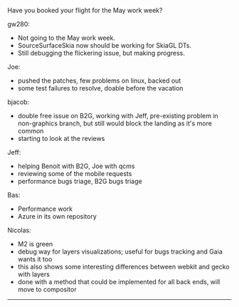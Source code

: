 Have you booked your flight for the May work week?




gw280:
* Not going to the May work week.
* SourceSurfaceSkia now should be working for SkiaGL DTs.
* Still debugging the flickering issue, but making progress.





Joe:
* pushed the patches, few problems on linux, backed out
* some test failures to resolve, doable before the vacation

bjacob:
* double free issue on B2G, working with Jeff, pre-existing problem in non-graphics branch, but still would block the landing as it's more common
* starting to look at the reviews

Jeff:
* helping Benoit with B2G, Joe with qcms
* reviewing some of the mobile requests
* performance bugs triage, B2G bugs triage

Bas:
* Performance work
* Azure in its own repository

Nicolas:
* M2 is green
* debug way for layers visualizations; useful for bugs tracking and Gaia wants it too
* this also shows some interesting differences between webkit and gecko with layers
* done with a method that could be implemented for all back ends, will move to compositor

________________


